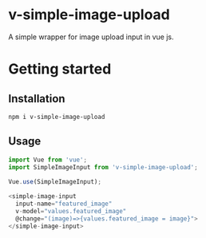 # v-simple-image-upload
A simple wrapper for image upload input in vue js.


# Getting started

## Installation

```
npm i v-simple-image-upload
```

## Usage
```javascript
import Vue from 'vue';
import SimpleImageInput from 'v-simple-image-upload';
 
Vue.use(SimpleImageInput);

<simple-image-input 
  input-name="featured_image" 
  v-model="values.featured_image" 
  @change="(image)=>{values.featured_image = image}">
</simple-image-input>
```
